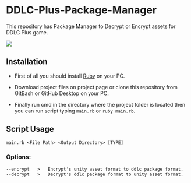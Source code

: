 # DDLC-Plus-Package-Manager
This repository has Package Manager to Decrypt or Encrypt assets for DDLC Plus game.

![](https://img.shields.io/badge/language-ruby-bc0000?style=plastic)

## Installation
* First of all you should install [Ruby](https://rubyinstaller.org/downloads/) on your PC.

* Download project files on project page or clone this repository from GitBash or GitHub Desktop on your PC.

* Finally run cmd in the directory where the project folder is located then you can run script typing ```main.rb``` or ```ruby main.rb```.

## Script Usage
```main.rb <File Path> <Output Directory> [TYPE]```

### Options:
```
--encrypt   >   Encrypt's unity asset format to ddlc package format.
--decrypt   >   Decrypt's ddlc package format to unity asset format.  
```
